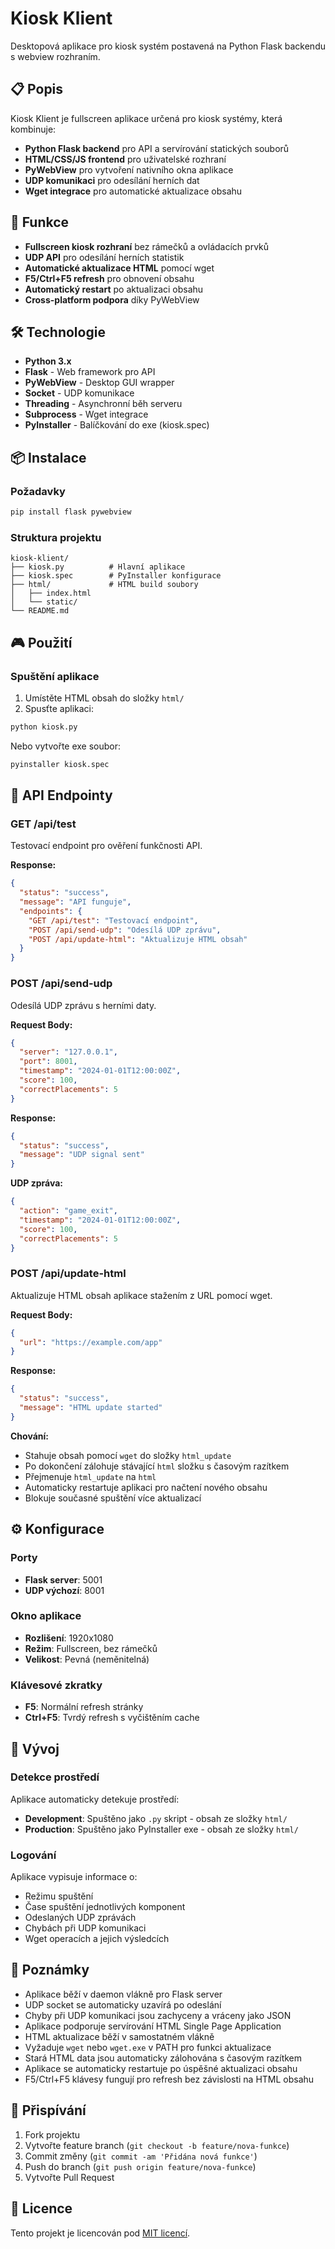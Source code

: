 # Kiosk Klient

Desktopová aplikace pro kiosk systém postavená na Python Flask backendu s webview rozhraním.

## 📋 Popis

Kiosk Klient je fullscreen aplikace určená pro kiosk systémy, která kombinuje:
- **Python Flask backend** pro API a servírování statických souborů
- **HTML/CSS/JS frontend** pro uživatelské rozhraní
- **PyWebView** pro vytvoření nativního okna aplikace
- **UDP komunikaci** pro odesílání herních dat
- **Wget integrace** pro automatické aktualizace obsahu

## 🚀 Funkce

- **Fullscreen kiosk rozhraní** bez rámečků a ovládacích prvků
- **UDP API** pro odesílání herních statistik
- **Automatické aktualizace HTML** pomocí wget
- **F5/Ctrl+F5 refresh** pro obnovení obsahu
- **Automatický restart** po aktualizaci obsahu
- **Cross-platform podpora** díky PyWebView

## 🛠️ Technologie

- **Python 3.x**
- **Flask** - Web framework pro API
- **PyWebView** - Desktop GUI wrapper
- **Socket** - UDP komunikace
- **Threading** - Asynchronní běh serveru
- **Subprocess** - Wget integrace
- **PyInstaller** - Balíčkování do exe (kiosk.spec)

## 📦 Instalace

### Požadavky

```bash
pip install flask pywebview
```

### Struktura projektu

```
kiosk-klient/
├── kiosk.py          # Hlavní aplikace
├── kiosk.spec        # PyInstaller konfigurace
├── html/             # HTML build soubory
│   ├── index.html
│   └── static/
└── README.md
```

## 🎮 Použití

### Spuštění aplikace

1. Umístěte HTML obsah do složky `html/`
2. Spusťte aplikaci:

```bash
python kiosk.py
```

Nebo vytvořte exe soubor:

```bash
pyinstaller kiosk.spec
```

## 🔌 API Endpointy

### GET /api/test

Testovací endpoint pro ověření funkčnosti API.

**Response:**
```json
{
  "status": "success",
  "message": "API funguje",
  "endpoints": {
    "GET /api/test": "Testovací endpoint",
    "POST /api/send-udp": "Odesílá UDP zprávu",
    "POST /api/update-html": "Aktualizuje HTML obsah"
  }
}
```

### POST /api/send-udp

Odesílá UDP zprávu s herními daty.

**Request Body:**
```json
{
  "server": "127.0.0.1",
  "port": 8001,
  "timestamp": "2024-01-01T12:00:00Z",
  "score": 100,
  "correctPlacements": 5
}
```

**Response:**
```json
{
  "status": "success",
  "message": "UDP signal sent"
}
```

**UDP zpráva:**
```json
{
  "action": "game_exit",
  "timestamp": "2024-01-01T12:00:00Z",
  "score": 100,
  "correctPlacements": 5
}
```

### POST /api/update-html

Aktualizuje HTML obsah aplikace stažením z URL pomocí wget.

**Request Body:**
```json
{
  "url": "https://example.com/app"
}
```

**Response:**
```json
{
  "status": "success",
  "message": "HTML update started"
}
```

**Chování:**
- Stahuje obsah pomocí `wget` do složky `html_update`
- Po dokončení zálohuje stávající `html` složku s časovým razítkem
- Přejmenuje `html_update` na `html`
- Automaticky restartuje aplikaci pro načtení nového obsahu
- Blokuje současné spuštění více aktualizací

## ⚙️ Konfigurace

### Porty
- **Flask server**: 5001
- **UDP výchozí**: 8001

### Okno aplikace
- **Rozlišení**: 1920x1080
- **Režim**: Fullscreen, bez rámečků
- **Velikost**: Pevná (neměnitelná)

### Klávesové zkratky
- **F5**: Normální refresh stránky
- **Ctrl+F5**: Tvrdý refresh s vyčištěním cache

## 🔧 Vývoj

### Detekce prostředí

Aplikace automaticky detekuje prostředí:
- **Development**: Spuštěno jako `.py` skript - obsah ze složky `html/`
- **Production**: Spuštěno jako PyInstaller exe - obsah ze složky `html/`

### Logování

Aplikace vypisuje informace o:
- Režimu spuštění
- Čase spuštění jednotlivých komponent
- Odeslaných UDP zprávách
- Chybách při UDP komunikaci
- Wget operacích a jejich výsledcích

## 📝 Poznámky

- Aplikace běží v daemon vlákně pro Flask server
- UDP socket se automaticky uzavírá po odeslání
- Chyby při UDP komunikaci jsou zachyceny a vráceny jako JSON
- Aplikace podporuje servírování HTML Single Page Application
- HTML aktualizace běží v samostatném vlákně
- Vyžaduje `wget` nebo `wget.exe` v PATH pro funkci aktualizace
- Stará HTML data jsou automaticky zálohována s časovým razítkem
- Aplikace se automaticky restartuje po úspěšné aktualizaci obsahu
- F5/Ctrl+F5 klávesy fungují pro refresh bez závislosti na HTML obsahu

## 🤝 Přispívání

1. Fork projektu
2. Vytvořte feature branch (`git checkout -b feature/nova-funkce`)
3. Commit změny (`git commit -am 'Přidána nová funkce'`)
4. Push do branch (`git push origin feature/nova-funkce`)
5. Vytvořte Pull Request

## 📄 Licence

Tento projekt je licencován pod [MIT licencí](LICENSE).
